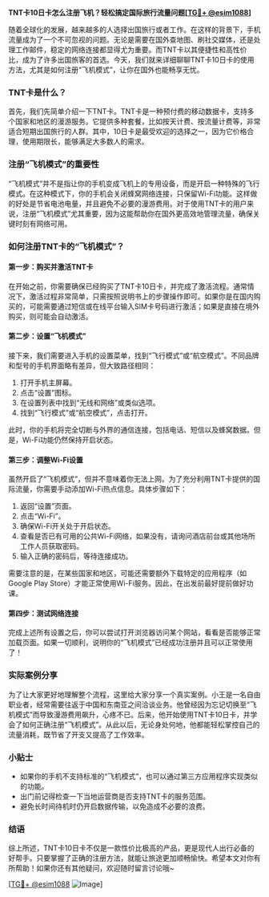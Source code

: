 **TNT卡10日卡怎么注册飞机？轻松搞定国际旅行流量问题[[TG💪+ @esim1088](https://t.me/s/esim1088)]**

随着全球化的发展，越来越多的人选择出国旅行或者工作。在这样的背景下，手机流量成为了一个不可忽视的问题。无论是需要在国外查地图、刷社交媒体，还是处理工作邮件，稳定的网络连接都显得尤为重要。而TNT卡以其便捷性和高性价比，成为了许多出国旅客的首选。今天，我们就来详细聊聊TNT卡10日卡的使用方法，尤其是如何注册“飞机模式”，让你在国外也能畅享无忧。

### TNT卡是什么？

首先，我们先简单介绍一下TNT卡。TNT卡是一种预付费的移动数据卡，支持多个国家和地区的漫游服务。它提供多种套餐，比如按天计费、按流量计费等，非常适合短期出国旅行的人群。其中，10日卡是最受欢迎的选择之一，因为它价格合理，使用期限长，能够满足大多数人的需求。

### 注册“飞机模式”的重要性

“飞机模式”并不是指让你的手机变成飞机上的专用设备，而是开启一种特殊的飞行模式。在这种模式下，你的手机会关闭蜂窝网络连接，只保留Wi-Fi功能。这样做的好处是节省电池电量，并且避免不必要的漫游费用。对于使用TNT卡的用户来说，注册“飞机模式”尤其重要，因为这能帮助你在国外更高效地管理流量，确保关键时刻有网络可用。

### 如何注册TNT卡的“飞机模式”？

#### 第一步：购买并激活TNT卡

在开始之前，你需要确保已经购买了TNT卡10日卡，并完成了激活流程。通常情况下，激活过程非常简单，只需按照说明书上的步骤操作即可。如果你是在国内购买的，可能需要通过短信或在线平台输入SIM卡号码进行激活；如果是直接在境外购买，则可能会自动激活。

#### 第二步：设置“飞机模式”

接下来，我们需要进入手机的设置菜单，找到“飞行模式”或“航空模式”。不同品牌和型号的手机界面略有差异，但大致路径相同：

1. 打开手机主屏幕。
2. 点击“设置”图标。
3. 在设置列表中找到“无线和网络”或类似选项。
4. 找到“飞行模式”或“航空模式”，点击打开。

此时，你的手机将完全切断与外界的通信连接，包括电话、短信以及蜂窝数据。但是，Wi-Fi功能仍然保持开启状态。

#### 第三步：调整Wi-Fi设置

虽然开启了“飞机模式”，但并不意味着你无法上网。为了充分利用TNT卡提供的国际流量，你需要手动添加Wi-Fi热点信息。具体步骤如下：

1. 返回“设置”页面。
2. 点击“Wi-Fi”。
3. 确保Wi-Fi开关处于开启状态。
4. 查看是否已有可用的公共Wi-Fi网络，如果没有，请询问酒店前台或其他场所工作人员获取密码。
5. 输入正确的密码后，等待连接成功。

需要注意的是，在某些国家和地区，可能还需要额外下载特定的应用程序（如Google Play Store）才能正常使用Wi-Fi服务。因此，在出发前最好提前做好功课。

#### 第四步：测试网络连接

完成上述所有设置之后，你可以尝试打开浏览器访问某个网站，看看是否能够正常加载页面。如果一切顺利，说明你的“飞机模式”已经成功注册并且可以正常使用了！

### 实际案例分享

为了让大家更好地理解整个流程，这里给大家分享一个真实案例。小王是一名自由职业者，经常需要往返于中国和东南亚之间洽谈业务。他曾经因为忘记切换至“飞机模式”而导致漫游费用飙升，心疼不已。后来，他开始使用TNT卡10日卡，并学会了如何正确注册“飞机模式”。从此以后，无论身处何地，他都能轻松掌控自己的流量消耗，既节省了开支又提高了工作效率。

### 小贴士

- 如果你的手机不支持标准的“飞机模式”，也可以通过第三方应用程序实现类似的功能。
- 出门前记得检查一下当地运营商是否支持TNT卡的服务范围。
- 避免长时间待机时仍开启数据传输，以免造成不必要的浪费。

### 结语

综上所述，TNT卡10日卡不仅是一款性价比极高的产品，更是现代人出行必备的好帮手。只要掌握了正确的注册方法，就能让旅途更加顺畅愉快。希望本文对你有所帮助！如果你还有其他疑问，欢迎随时留言讨论哦~ 

[[TG💪+ @esim1088](https://t.me/s/esim1088) ![Image](https://i.postimg.cc/4NQfJmqS/Snipaste-2025-05-13-00-14-12.png)]